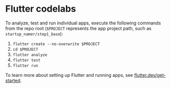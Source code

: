 # Flutter codelabs

To analyze, test and run individual apps, execute the following commands from
the repo root (`$PROJECT` represents the app project path,
such as `startup_namer/step1_base`):

1. `flutter create --no-overwrite $PROJECT`
1. `cd $PROJECT`
1. `flutter analyze`
1. `flutter test`
1. `flutter run`

To learn more about setting up Flutter and running apps, see
[flutter.dev/get-started][].

[flutter.dev/get-started]: https://flutter.dev/docs/get-started
